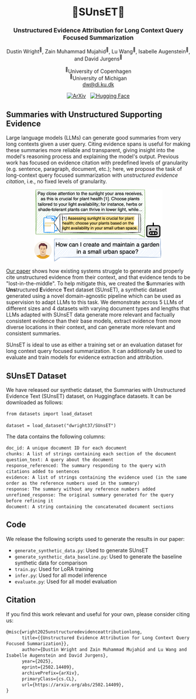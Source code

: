 <div align="center">
  

# 🌇SUnsET🌇

### Unstructured Evidence Attribution for Long Context Query Focused Summarization

<!-- Authors and affiliations with improved formatting -->
Dustin Wright<sup>🎸</sup>, Zain Muhammad Mujahid<sup>🎸</sup>, Lu Wang<sup>🥁</sup>, Isabelle Augenstein<sup>🎸</sup>, and David Jurgens<sup>🥁</sup><br>

<sup>🎸</sup>University of Copenhagen
<br>
<sup>🥁</sup>University of Michigan
<br>
dw@di.ku.dk
<br>

[![ArXiv](https://img.shields.io/badge/ArXiv-2502.14409-B31B1B.svg?style=flat-square)](https://arxiv.org/abs/2502.14409) &nbsp; [![Hugging Face](https://img.shields.io/badge/%F0%9F%A4%97%20Datasets-dwright37/SUnsET-FFD700.svg?style=flat-square)](https://huggingface.co/datasets/dwright37/SUnsET)

</div>

## Summaries with Unstructured Supporting Evidence

Large language models (LLMs) can generate good summaries from very long contexts given a user query. Citing evidence spans is useful for making these summaries more reliable and transparent, giving insight into the model's reasoning process and explaining the model's output. Previous work has focused on evidence citation with predefined levels of granularity (e.g. sentence, paragraph, document, etc.); here, we propose the task of long-context query focused summarization with *unstructured evidence citation*, i.e., no fixed levels of granularity. 

<div align="center">
<img src="fig1.png" alt="isolated" width="350"/>
</div>

[Our paper](https://arxiv.org/abs/2502.14409) shows how existing systems struggle to generate and properly cite unstructured evidence from their context, and that evidence tends to be "lost-in-the-middle". To help mitigate this, we created the **S**ummaries with **Uns**tructured **E**vidence **T**ext dataset (SUnsET), a synthetic dataset generated using a novel domain-agnostic pipeline which can be used as supervision to adapt LLMs to this task. We demonstrate across 5 LLMs of different sizes and 4 datasets with varying document types and lengths that LLMs adapted with SUnsET data generate more relevant and factually consistent evidence than their base models, extract evidence from more diverse locations in their context, and can generate more relevant and consistent summaries.

SUnsET is ideal to use as either a training set or an evaluation dataset for long context query focused summarization. It can additionally be used to evaluate and train models for evidence extraction and attribution.

## SUnsET Dataset

We have released our synthetic dataset, the Summaries with Unstructured Evidence Text (SUnsET) dataset, on Huggingface datasets. It can be downloaded as follows:

```
from datasets import load_dataset

dataset = load_dataset("dwright37/SUnsET")
```

The data contains the following columns:

```
doc_id: A unique document ID for each document
chunks: A list of strings containing each section of the document
question_text: A query about the document
response_referenced: The summary responding to the query with citations added to sentences
evidence: A list of strings containing the evidence used (in the same order as the reference numbers used in the summary)
response: The summary without any reference numbers added
unrefined_response: The original summary generated for the query before refining it
document: A string containing the concatenated document sections
```

## Code

We release the following scripts used to generate the results in our paper:

- `generate_synthetic_data.py`: Used to generate SUnsET
- `generate_synthetic_data_baseline.py`: Used to generate the baseline synthetic data for comparison
- `train.py`: Used for LoRA training
- `infer.py`: Used for all model inference
- `evaluate.py`: Used for all model evaluation

## Citation

If you find this work relevant and useful for your own, please consider citing us:

```
@misc{wright2025unstructuredevidenceattributionlong,
      title={{Unstructured Evidence Attribution for Long Context Query Focused Summarization}},
      author={Dustin Wright and Zain Muhammad Mujahid and Lu Wang and Isabelle Augenstein and David Jurgens},
      year={2025},
      eprint={2502.14409},
      archivePrefix={arXiv},
      primaryClass={cs.CL},
      url={https://arxiv.org/abs/2502.14409},
}
```
